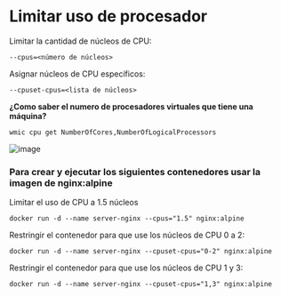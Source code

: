 # Limitar uso de procesador
Limitar la cantidad de núcleos de CPU:
```
--cpus=<número de núcleos>
```

Asignar núcleos de CPU específicos:
```
--cpuset-cpus=<lista de núcleos>
```

**¿Como saber el numero de procesadores virtuales que tiene una máquina?**
```
wmic cpu get NumberOfCores,NumberOfLogicalProcessors
```

![image](https://github.com/estevan-j/2024A-ISWD633-Practica4/assets/94009206/52f42964-52a7-4fbf-a565-07b0989b06f5)

### Para crear y ejecutar los siguientes contenedores usar la imagen de nginx:alpine

Limitar el uso de CPU a 1.5 núcleos
```
docker run -d --name server-nginx --cpus="1.5" nginx:alpine

```

Restringir el contenedor para que use los núcleos de CPU 0 a 2:
```
docker run -d --name server-nginx --cpuset-cpus="0-2" nginx:alpine

```

Restringir el contenedor para que use los núcleos de CPU 1 y 3:
```
docker run -d --name server-nginx --cpuset-cpus="1,3" nginx:alpine

```
